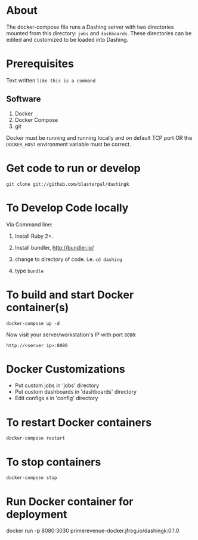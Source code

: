 # About 

The docker-compose file runs a Dashing server with two directories mounted from this directory: `jobs` and `dashboards`. These directories can be edited and customized to be loaded into Dashing.
# Prerequisites

Text written `like this is a command`


## Software 

1. Docker 
2. Docker Compose
3. git

Docker must be running and running locally and on default TCP port OR 
the `DOCKER_HOST` environment variable must be correct.

# Get code to run or develop

`git clone git://github.com/blasterpal/dashingk`

# To Develop Code locally

Via Command line:

1. Install Ruby 2+.

2. Install bundler, http://bundler.io/

3. change to directory of code. i.e. `cd dashing`

4. type `bundle`


# To build and start Docker container(s) 

`docker-compose up -d`

Now visit your server/workstation's IP with port `8080`:

`http://<server ip>:8080`

# Docker Customizations

* Put custom jobs in 'jobs' directory
* Put custom dashboards in 'dashboards' directory
* Edit configs s in 'config' directory

# To restart Docker containers

`docker-compose restart`

# To stop containers

`docker-compose stop`

# Run Docker container for deployment

docker run -p 8080:3030  primerevenue-docker.jfrog.io/dashingk:0.1.0 
